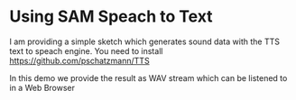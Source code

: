 # Using SAM Speach to Text

I am providing a simple sketch which generates sound data with the TTS text to speach engine.
You need to install https://github.com/pschatzmann/TTS

In this demo we provide the result as WAV stream which can be listened to in a Web Browser

